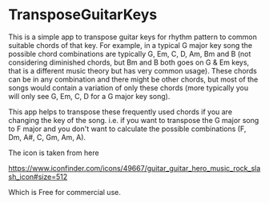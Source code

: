 # TransposeGuitarKeys

This is a simple app to transpose guitar keys for rhythm pattern to common suitable chords of that key. For example, in a typical G major key song the possible chord combinations are typically G, Em, C, D, Am, Bm and B (not considering diminished chords, but Bm and B both goes on G & Em keys, that is a different music theory but has very common usage). These chords can be in any combination and there might be other chords, but most of the songs would contain a variation of only these chords (more typically you will only see G, Em, C, D for a G major key song). 

This app helps to transpose these frequently used chords if you are changing the key of the song. i.e. if you want to transpose the G major song to F major and you don't want to calculate the possible combinations (F, Dm, A#, C, Gm, Am, A).

The icon is taken from here

https://www.iconfinder.com/icons/49667/guitar_guitar_hero_music_rock_slash_icon#size=512

Which is Free for commercial use.
